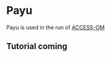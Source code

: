 # Payu

Payu is used in the run of [ACCESS-OM](/models/run-a-model/run-access-om)

## Tutorial coming

